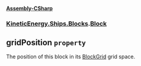 #### [Assembly-CSharp](./Assembly-CSharp.md 'Assembly-CSharp')
### [KineticEnergy.Ships.Blocks](./Assembly-CSharp.md#KineticEnergy-Ships-Blocks 'KineticEnergy.Ships.Blocks').[Block](./KineticEnergy-Ships-Blocks-Block.md 'KineticEnergy.Ships.Blocks.Block')
## gridPosition `property`
The position of this block in its [BlockGrid](./KineticEnergy-Ships-BlockGrid.md 'KineticEnergy.Ships.BlockGrid') grid space.
